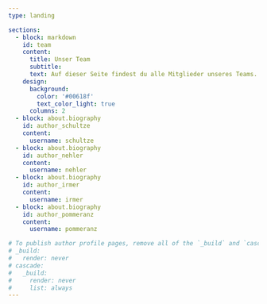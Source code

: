 ```yaml
---
type: landing

sections:
  - block: markdown
    id: team
    content:
      title: Unser Team 
      subtitle:
      text: Auf dieser Seite findest du alle Mitglieder unseres Teams. Eine volle Auflistung aller Autor:innen findest du [hier](/authors).
    design:
      background:
        color: '#00618f'
        text_color_light: true
      columns: 2
  - block: about.biography
    id: author_schultze
    content:
      username: schultze
  - block: about.biography
    id: author_nehler
    content:
      username: nehler
  - block: about.biography
    id: author_irmer
    content:
      username: irmer
  - block: about.biography
    id: author_pommeranz
    content:
      username: pommeranz

# To publish author profile pages, remove all of the `_build` and `cascade` settings below.
# _build:
#   render: never
# cascade:
#   _build:
#     render: never
#     list: always
---
```

